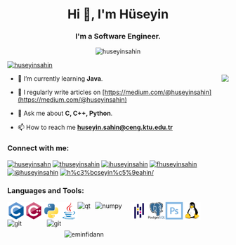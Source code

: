 <h1 align="center">Hi 👋, I'm Hüseyin</h1>
<h3 align="center">I'm a Software Engineer.</h3>

<p align="center"> <img src="https://komarev.com/ghpvc/?username=huseyinsahin&label=Profile%20views&color=0e75b6&style=flat" alt="huseyinsahin" /> </p>

<p align="left"> <a href="https://github.com/ryo-ma/github-profile-trophy"><img src="https://github-profile-trophy.vercel.app/?username=huseyinsahin" alt="huseyinsahin" /></a> </p>

<img src = "https://media.giphy.com/media/BgBf6pW9qOgQU/giphy.gif" align = right>


- 🌱 I’m currently learning **Java**.

- 📝 I regularly write articles on [https://medium.com/@huseyinsahin](https://medium.com/@huseyinsahin)

- 💬 Ask me about **C, C++, Python**.

- 📫 How to reach me **huseyin.sahin@ceng.ktu.edu.tr**

<h3 align="left">Connect with me:</h3>
<a href="https://linkedin.com/in/huseyinsahn" target="blank"><img align="center" src="https://raw.githubusercontent.com/rahuldkjain/github-profile-readme-generator/master/src/images/icons/Social/linked-in-alt.svg" alt="huseyinsahn" height="30" width="40" /></a>
<a href="https://twitter.com/thuseyinsahin" target="blank"><img align="center" src="https://raw.githubusercontent.com/rahuldkjain/github-profile-readme-generator/master/src/images/icons/Social/twitter.svg" alt="thuseyinsahin" height="30" width="40" /></a>
<a href="https://instagram.com/ihuseyinsahin" target="blank"><img align="center" src="https://raw.githubusercontent.com/rahuldkjain/github-profile-readme-generator/master/src/images/icons/Social/instagram.svg" alt="ihuseyinsahin" height="30" width="40" /></a>
<a href="https://fb.com/fhuseyinsahin" target="blank"><img align="center" src="https://raw.githubusercontent.com/rahuldkjain/github-profile-readme-generator/master/src/images/icons/Social/facebook.svg" alt="fhuseyinsahin" height="30" width="40" /></a>
<a href="https://medium.com/@huseyinsahin" target="blank"><img align="center" src="https://raw.githubusercontent.com/rahuldkjain/github-profile-readme-generator/master/src/images/icons/Social/medium.svg" alt="@huseyinsahin" height="30" width="40" /></a>
<a href="https://www.youtube.com/c/h%c3%bcseyin%c5%9eahin/" target="blank"><img align="center" src="https://raw.githubusercontent.com/rahuldkjain/github-profile-readme-generator/master/src/images/icons/Social/youtube.svg" alt="h%c3%bcseyin%c5%9eahin/" height="30" width="40" /></a>
</p>

</p>

<h3 align="left">Languages and Tools:</h3>
<img align = "left" src="https://raw.githubusercontent.com/devicons/devicon/master/icons/c/c-original.svg" alt="c" width="40" height="40"/>
<img align = "left" src="https://raw.githubusercontent.com/devicons/devicon/master/icons/cplusplus/cplusplus-original.svg" alt="c-plus-plus" width="40" height="40"/>
<img align = "left" src="https://raw.githubusercontent.com/devicons/devicon/master/icons/python/python-original.svg" alt="python" width="40" height="40"/>
<img align = "left" src="https://raw.githubusercontent.com/devicons/devicon/master/icons/java/java-original.svg" alt="java" width="40" height="40"/> 
<img align = "left" src="https://upload.wikimedia.org/wikipedia/commons/0/0b/Qt_logo_2016.svg" alt="qt" width="40" height="40"/>
<img align = "left" src="https://upload.wikimedia.org/wikipedia/commons/thumb/3/31/NumPy_logo_2020.svg/768px-NumPy_logo_2020.svg.png?20200723114325" alt="numpy" width="80" height="40"/>
<img align = "left" src="https://raw.githubusercontent.com/devicons/devicon/2ae2a900d2f041da66e950e4d48052658d850630/icons/pandas/pandas-original.svg" alt="pandas" width="40" height="40"/>
<img align = "left" src="https://raw.githubusercontent.com/devicons/devicon/master/icons/postgresql/postgresql-original-wordmark.svg" alt="postgres" width="40" height="40"/>
<img align = "left" src="https://raw.githubusercontent.com/devicons/devicon/master/icons/photoshop/photoshop-line.svg" alt="photoshop" width="40" height="40"/>
<img align = "left" src="https://raw.githubusercontent.com/devicons/devicon/master/icons/linux/linux-original.svg" alt="linux" width="40" height="40"/>
<img align = "left" src="https://upload.wikimedia.org/wikipedia/commons/thumb/e/e0/Git-logo.svg/768px-Git-logo.svg.png?20160811101906" alt="git" width="90" height="40"/> 
<img align = "left" src="https://upload.wikimedia.org/wikipedia/commons/thumb/9/9a/Visual_Studio_Code_1.35_icon.svg/768px-Visual_Studio_Code_1.35_icon.svg.png?20210804221519" alt="git" width="40" height="40"/>

<br />
<br />
<br />

<p><img align="left" src="https://github-readme-stats.vercel.app/api/top-langs?username=huseyinsahin&show_icons=true&locale=en&layout=compact" alt="eminfidann" /></p>



